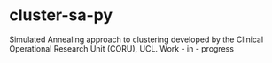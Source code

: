 # cluster-sa-py
Simulated Annealing approach to clustering developed by the Clinical Operational Research Unit (CORU), UCL.  Work - in - progress
